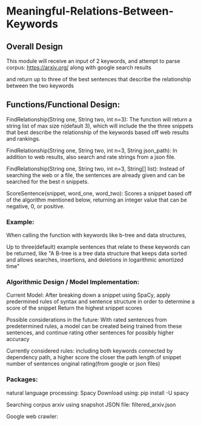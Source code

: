 # Meaningful-Relations-Between-Keywords

## Overall Design
This module will receive an input of 2 keywords, and attempt to parse corpus:
https://arxiv.org/
along with google search results

and return up to three of the best sentences that describe the relationship between the two keywords

## Functions/Functional Design:
FindRelationship(String one, String two, int n=3):
The function will return a string list of max size n(default 3), which will include the the three snippets that best describe the relationship of the keywords based off web results and rankings.


FindRelationship(String one, String two, int n=3, String json_path):
In addition to web results, also search and rate strings from a json file.

FindRelationship(String one, String two, int n=3, String[] list):
Instead of searching the web or a file, the sentences are already given and can be searched for the best n snippets.

ScoreSentence(snippet, word_one, word_two):
Scores a snippet based off of the algorithm mentioned below, returning an integer value that can be negative, 0, or positive.


### Example:
When calling the function with keywords like
b-tree and data structures,

Up to three(default) example sentences that relate to these keywords can be returned, like
"A B-tree is a tree data structure that keeps data sorted and allows searches, insertions, and deletions in logarithmic amortized time"


### Algorithmic Design / Model Implementation:
Current Model:
After breaking down a snippet using SpaCy, 
apply predermined rules of syntax and sentence structure
in order to determine a score of the snippet
Return the highest snippet scores

Possible considerations in the future:
With rated sentences from predetermined rules,
a model can be created being trained from these sentences, 
and continue rating other sentences for possibly higher accuracy

Currently considered rules:
including both keywords
connected by dependency path, a higher score the closer the path
length of snippet
number of sentences
original rating(from google or json files)


### Packages:
natural language processing:
Spacy
Download using:
pip install -U spacy


Searching corpus arxiv using snapshot JSON file:
filtered_arxiv.json

Google web crawler:


